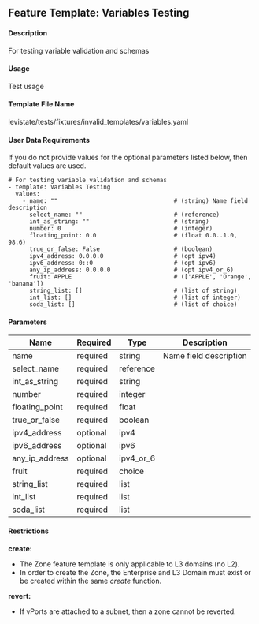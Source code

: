 ## Feature Template: Variables Testing
#### Description
For testing variable validation and schemas

#### Usage
Test usage

#### Template File Name
levistate/tests/fixtures/invalid_templates/variables.yaml

#### User Data Requirements
If you do not provide values for the optional parameters listed below, then default values are used.

```
# For testing variable validation and schemas
- template: Variables Testing
  values:
    - name: ""                                 # (string) Name field description
      select_name: ""                          # (reference)
      int_as_string: ""                        # (string)
      number: 0                                # (integer)
      floating_point: 0.0                      # (float 0.0..1.0, 98.6)
      true_or_false: False                     # (boolean)
      ipv4_address: 0.0.0.0                    # (opt ipv4)
      ipv6_address: 0::0                       # (opt ipv6)
      any_ip_address: 0.0.0.0                  # (opt ipv4_or_6)
      fruit: APPLE                             # (['APPLE', 'Orange', 'banana'])
      string_list: []                          # (list of string)
      int_list: []                             # (list of integer)
      soda_list: []                            # (list of choice)

```

#### Parameters
Name | Required | Type | Description
---- | -------- | ---- | -----------
name | required | string | Name field description
select_name | required | reference | 
int_as_string | required | string | 
number | required | integer | 
floating_point | required | float | 
true_or_false | required | boolean | 
ipv4_address | optional | ipv4 | 
ipv6_address | optional | ipv6 | 
any_ip_address | optional | ipv4_or_6 | 
fruit | required | choice | 
string_list | required | list | 
int_list | required | list | 
soda_list | required | list | 


#### Restrictions
**create:**
* The Zone feature template is only applicable to L3 domains (no L2).
* In order to create the Zone, the Enterprise and L3 Domain must exist or be created within the same *create* function.

**revert:**
* If vPorts are attached to a subnet, then a zone cannot be reverted.


